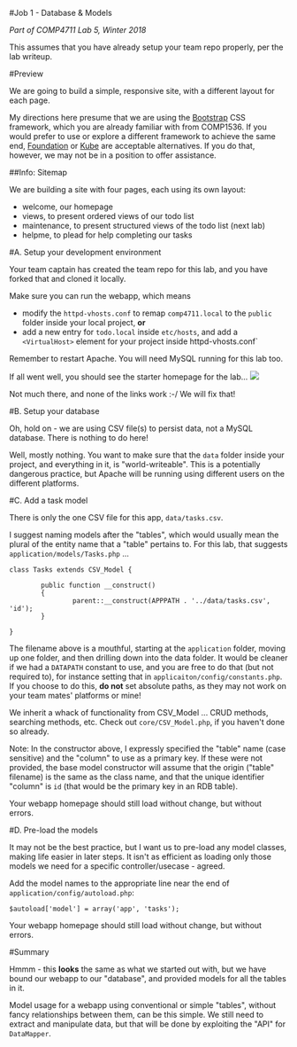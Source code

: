 #Job 1 - Database & Models

_Part of COMP4711 Lab 5, Winter 2018_

<div class="alert alert-info">
This assumes that you have already setup your team repo properly, per the lab writeup.
</div>

#Preview

We are going to build a simple, responsive site, with a different layout for each page.

My directions here presume that we are using the 
[Bootstrap](http://getbootstrap.com/) CSS framework,
which you are already familiar with from COMP1536. If you would prefer to use or 
explore a different framework to achieve the same end, 
[Foundation](http://foundation.zurb.com/) or 
[Kube](https://imperavi.com/kube/)
are acceptable alternatives. If you do that, however, we may not be in a position to offer assistance.

##Info: Sitemap

We are building a site with four pages, each using its own layout:

- welcome, our homepage 
- views, to present ordered views of our todo list
- maintenance, to present structured views of the todo list (next lab)
- helpme, to plead for help completing our tasks

#A. Setup your development environment

Your team captain has created the team repo for this lab, and you have forked that
and cloned it locally.

Make sure you can run the webapp, which means 
- modify the `httpd-vhosts.conf` to remap `comp4711.local` to the `public` folder
inside your local project, **or**
- add a new entry for `todo.local` inside `etc/hosts`, and add a `<VirtualHost>` element
for your project inside httpd-vhosts.conf`

Remember to restart Apache. You will need MySQL running for this lab too.

If all went well, you should see the starter homepage for the lab...
<img class="scale" src="/pix/tutorials/todo/50.png" />

Not much there, and none of the links work :-/ We will fix that!

#B. Setup your database

Oh, hold on - we are using CSV file(s) to persist data, not a MySQL
database. There is nothing to do here!

Well, mostly nothing. You want to make sure that the `data` folder inside
your project, and everything in it, is "world-writeable". 
This is a potentially dangerous practice, but Apache will be running
using different users on the different platforms.

#C. Add a task model

There is only the one CSV file for this app, `data/tasks.csv`.

I suggest naming models after the "tables", which would usually mean
the plural of the entity name that a "table" pertains to. 
For this lab, that suggests `application/models/Tasks.php` ...

    class Tasks extends CSV_Model {

            public function __construct()
            {
                    parent::__construct(APPPATH . '../data/tasks.csv', 'id');
            }

    }

The filename above is a mouthful, starting at the `application` folder, moving
up one folder, and then drilling down into the data folder. It would be cleaner
if we had a `DATAPATH` constant to use, and you are free to do that (but not required to),
for instance setting that in `applicaiton/config/constants.php`. If you choose
to do this, **do not** set absolute paths, as they may not work on your
team mates' platforms or mine!

We inherit a whack of functionality from CSV_Model ... CRUD methods, searching methods,
etc. Check out `core/CSV_Model.php`, if you haven't done so already.

Note: In the constructor above, I expressly specified the "table" name (case sensitive) and
the "column" to use as a primary key. If these were not provided, the base model
constructor will assume that
the origin ("table" filename) is the same as the class name, and that the unique identifier
"column" is `id` (that would be the primary key in an RDB table).

Your webapp homepage should still load without change, but without errors.

#D. Pre-load the models

It may not be the best practice, but I want us to pre-load any model classes,
making life easier in later steps. It isn't as efficient as loading only those models 
we need for a specific controller/usecase - agreed.

Add the model names to the appropriate line near the end of `application/config/autoload.php`:

    $autoload['model'] = array('app', 'tasks');

Your webapp homepage should still load without change, but without errors.

#Summary

Hmmm - this **looks** the same as what we started out with, but we have bound our webapp
to our "database", and provided models for all the tables in it.

Model usage for a webapp using conventional or simple "tables", 
without fancy relationships between them, can
be this simple. We still need to extract and manipulate data, but that will
be done by exploiting the "API" for `DataMapper`.
